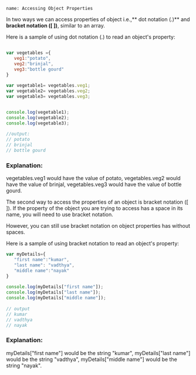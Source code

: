 ```ngMeta
name: Accessing Object Properties
```

In two ways we can access properties of object i.e.,** dot notation (.)** and **bracket notation ([ ])**, similar to an array. 


Here is a sample of using dot notation (.) to read an object's property:

```javascript

var vegetables ={
   veg1:"potato",
   veg2:"brinjal",
   veg3:"bottle gourd"
}
 
var vegetable1= vegetables.veg1;
var vegetable2= vegetables.veg2;
var vegetable3= vegetables.veg3;


console.log(vegetable1);
console.log(vegetable2);
console.log(vegetable3);
 
//output:
// potato
// brinjal
// bottle gourd

```

### Explanation:

vegetables.veg1 would have the value of potato, vegetables.veg2 would have the value of brinjal, vegetables.veg3 would have the value of bottle gourd.


The second way to access the properties of an object is bracket notation ([ ]). If the property of the object you are trying to access has a space in its name, you will need to use bracket notation.


However, you can still use bracket notation on object properties has without spaces.


Here is a sample of using bracket notation to read an object's property:

```javascript
var myDetails={
   "first name":"kumar",
   "last name": "vadthya",
   "middle name":"nayak"
}
 
console.log(myDetails["first name"]);
console.log(myDetails["last name"]);
console.log(myDetails["middle name"]);
 
// output
// kumar
// vadthya
// nayak

```

### Explanation:

myDetails["first name"] would be the string "kumar", myDetails["last name"] would be the string "vadthya", myDetails["middle name"] would be the string "nayak".
